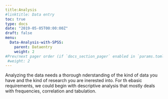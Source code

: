 ```yaml
---
title:Analysis
#linktitle: Data entry
toc: true
type: docs
date: "2019-05-05T00:00:00Z"
draft: false
menu:
  Data-Analysis-with-SPSS:
    parent: Dataentry
    weight: 2
#Prev/next pager order (if `docs_section_pager` enabled in `params.toml`)
 #weight: 2
---
```


Analyzing the data needs a thorough nderstanding of the kind of data you have and the kind of research you are inerested into. For th ebasic requirements, we could begin with descriptive analysis that mostly deals with frequencies, correlation and tabulation.
